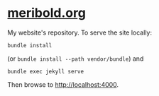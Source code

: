# [meribold.org][1]

My website's repository.  To serve the site locally:

    bundle install

(or `bundle install --path vendor/bundle`) and

    bundle exec jekyll serve

Then browse to <http://localhost:4000>.

[1]: https://meribold.org
